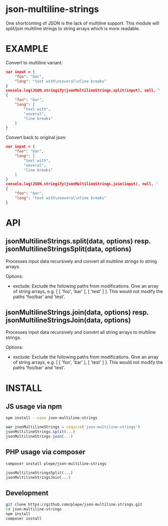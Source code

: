 # json-multiline-strings
One shortcoming of JSON is the lack of multiline support. This module will split/join multiline strings to string arrays which is more readable.

# EXAMPLE
Convert to multiline variant:
```json
var input = {
    "foo": "bar",
    "long": "text with\nseveral\nline breaks"
}
console.log(JSON.stringify(jsonMultilineStrings.split(input), null, '    '))
{
    "foo": "bar",
    "long": [
        "text with",
        "several",
        "line breaks"
    ]
}
```

Convert back to original json:
```json
var input = {
    "foo": "bar",
    "long": [
        "text with",
        "several",
        "line breaks"
    ]
}
console.log(JSON.stringify(jsonMultilineStrings.join(input), null, '    '))
{
    "foo": "bar",
    "long": "text with\nseveral\nline breaks"
}
```

# API
## jsonMultilineStrings.split(data, options) resp. jsonMultilineStringsSplit(data, options)
Processes input data recursively and convert all multiline strings to string arrays.

Options:
- exclude: Exclude the following paths from modifications. Give an array of string arrays, e.g. [ [ 'foo', 'bar' ], [ 'test' ] ]. This would not modify the paths 'foo/bar' and 'test'.

## jsonMultilineStrings.join(data, options) resp. jsonMultilineStringsJoin(data, options)
Processes input data recursively and convert all string arrays to multiline strings.

Options:
- exclude: Exclude the following paths from modifications. Give an array of string arrays, e.g. [ [ 'foo', 'bar' ], [ 'test' ] ]. This would not modify the paths 'foo/bar' and 'test'.

# INSTALL
## JS usage via npm
```sh
npm install --save json-multiline-strings
```

```js
var jsonMultilineStrings = require('json-multiline-strings')
jsonMultilineStrings.split(...)
jsonMultilineStrings.join(...)
```

## PHP usage via composer
```sh
composer install plepe/json-multiline-strings
```

```php
jsonMultilineStringsSplit(...)
jsonMultilineStringsJoin(...)
```

## Development
```sh
git clone https://github.com/plepe/json-multiline-strings.git
cd json-multiline-strings
npm install
composer install
```
